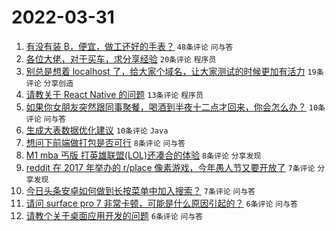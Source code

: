 # 2022-03-31

1. [有没有装 B，便宜，做工还好的手表？](https://www.v2ex.com/t/844000) `48条评论` `问与答`
1. [各位大佬，对于买车，求分享经验](https://www.v2ex.com/t/844041) `20条评论` `程序员`
1. [别总是想着 localhost 了，给大家个域名，让大家测试的时候更加有活力](https://www.v2ex.com/t/844029) `19条评论` `分享创造`
1. [请教关于 React Native 的问题](https://www.v2ex.com/t/843995) `13条评论` `程序员`
1. [如果你女朋友突然跟同事聚餐，喝酒到半夜十二点才回来，你会怎么办？](https://www.v2ex.com/t/844052) `10条评论` `问与答`
1. [生成大表数据优化建议](https://www.v2ex.com/t/844031) `10条评论` `Java`
1. [想问下前端做打包是否可行](https://www.v2ex.com/t/844017) `8条评论` `问与答`
1. [M1 mba 丐版 打英雄联盟(LOL)还凑合的体验](https://www.v2ex.com/t/844008) `8条评论` `分享发现`
1. [reddit 在 2017 年举办的 r/place 像素游戏，今年愚人节又要开放了](https://www.v2ex.com/t/844014) `7条评论` `分享发现`
1. [今日头条安卓如何做到长按菜单中加入搜索？](https://www.v2ex.com/t/843999) `7条评论` `问与答`
1. [请问 surface pro 7 非常卡顿，可能是什么原因引起的？](https://www.v2ex.com/t/844028) `6条评论` `问与答`
1. [请教个关于桌面应用开发的问题](https://www.v2ex.com/t/844010) `6条评论` `问与答`
